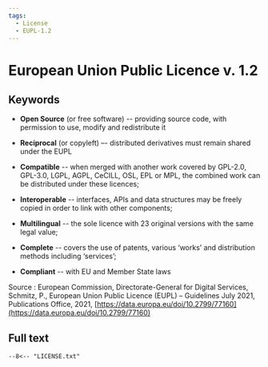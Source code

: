 ```yaml
---
tags:
  - License
  - EUPL-1.2
---
```


# European Union Public Licence v. 1.2

## Keywords 

- **Open Source** (or free software) -- providing source code, with permission to use, modify and redistribute it

- **Reciprocal** (or copyleft) –- distributed derivatives must remain shared under the EUPL

- **Compatible** -- when merged with another work covered by GPL-2.0, GPL-3.0, LGPL, AGPL, CeCILL, OSL, EPL or MPL, the combined work can be distributed under these licences;

- **Interoperable** -- interfaces, APIs and data structures may be freely copied in order to link with other components;

- **Multilingual** -- the sole licence with 23 original versions with the same legal value;

- **Complete** -- covers the use of patents, various ‘works’ and distribution methods including ‘services’;

- **Compliant** -- with EU and Member State laws

Source :  European Commission, Directorate-General for Digital Services, Schmitz, P., European Union Public Licence (EUPL) – Guidelines July 2021, Publications Office, 2021, [https://data.europa.eu/doi/10.2799/77160](https://data.europa.eu/doi/10.2799/77160)

## Full text

``` title="LICENSE.txt"
--8<-- "LICENSE.txt"
```
